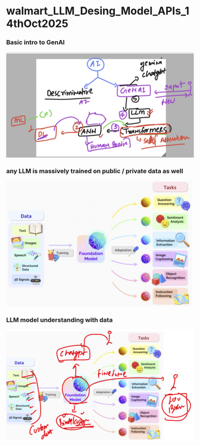 # walmart_LLM_Desing_Model_APIs_14thOct2025

### Basic intro to GenAI 

<img src="gen1.png">

### any LLM is massively trained on public / private data as well

<img src="gen2.png">

### LLM model understanding with data 

<img src="gen3.png">